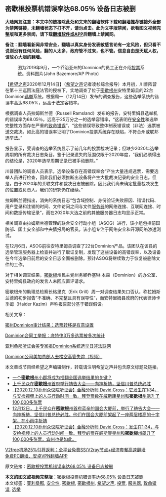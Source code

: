  <h2>密歇根投票机错误率达68.05％ 设备日志被删</h2> <p class="notice"><b>大陆网友注意：本文中的链接除此处和文末的<a href="https://github.com/bannedbook/fanqiang" >翻墙</a>软件下载和<a href="https://github.com/killgcd/justmysocks/blob/master/README.md">翻墙推荐</a>链接外全部为禁网链接，未翻墙状态下打不开，请勿点击。此为文字版禁闻，欲看图文视频完整版和更多禁闻，请下载<a href="https://github.com/bannedbook/fanqiang">翻墙软件或APP</a>后翻墙上禁闻网。</p><p>备注：翻墙看新闻非常安全，翻墙以真实身份发表敏感言论有一定风险，但只看不说则没有任何风险，翻的人太多，政府管不过来，也不管。信息自由是天赋人权，请放心大胆的翻墙。</b></p>  <div class="entry"> <figure><figcaption>图为2019年9月，一个乔治亚州的Dominion的员工正在介绍<a href="https://www.bannedbook.org/bnews/tag/%E6%8A%95%E7%A5%A8/" class="st_tag internal_tag" rel="tag" title="标签 投票 下的日志">投票</a>系统。资料图片(John Bazemore/AP Photo)</figcaption></figure> <p>【<span class='wp_keywordlink_affiliate'><a href="https://www.soundofhope.org" title="希望之声" target="_blank">希望之声</a></span>2020年12月14日】（<a href="https://www.bannedbook.org/bnews/tag/%e5%b8%8c%e6%9c%9b%e4%b9%8b%e5%a3%b0/" class="st_tag internal_tag" rel="tag" title="标签 希望之声 下的日志">希望之声</a>记者凌杉综合报导）本月初，川普阵营在第十三巡回法庭法官的授权下，实地调查了位于<a href="https://www.bannedbook.org/bnews/tag/%E5%AF%86%E6%AD%87%E6%A0%B9%E5%B7%9E/" class="st_tag internal_tag" rel="tag" title="标签 密歇根州 下的日志">密歇根州</a>安特里姆县的22台Dominion<a href="https://www.bannedbook.org/bnews/tag/%e9%80%89%e4%b8%be/" class="st_tag internal_tag" rel="tag" title="标签 选举 下的日志">选举</a>系统。根据周一（12月14日）发布的调查报告，这些选举系统的错误率高达68.05%，远高于法定容错率。</p> <p>根据调查人员拉姆斯兰德（Russell Ramsland）发布的报告，安特里姆县选举机的错误率为68.05％，远高于25万分之一的选举容错率，“这表明在<a href="https://www.bannedbook.org/bnews/tag/%E5%AE%89%E5%85%A8%E6%80%A7/" class="st_tag internal_tag" rel="tag" title="标签 安全性 下的日志">安全性</a>和选举完整性方面存在严重的<a href="https://www.bannedbook.org/bnews/tag/%E8%87%B4%E5%91%BD%E9%94%99%E8%AF%AF/" class="st_tag internal_tag" rel="tag" title="标签 致命错误 下的日志">致命错误</a>”，“这些错误导致整体制表错误或（非法）选票被送交裁决。如此高的错误率证明了Dominion投票系统存在缺陷，不符合州或联邦选举法。”</p> <p>报告显示，受调查的选举系统显示了前几年的投票裁决记录；但缺少2020年选举周期的所有裁决日志条目。鉴于记录遗失的范围仅限于2020年度，“我们必须得出的结论是，2020年选举周期记录已被手动删除。”</p> <p>川普团队的调查人员表示，选举设备存在高错误率会“产生大量违规选票，需要选举人员进行检查，因此我们必须推断出设备将产生大批裁决记录的安全日志。但是，由于2020年的关联文件和裁决日志被删除，因此我们尚未确定批量裁决发生的位置或负责人。我们的研究仍在继续。”</p>  <p>拉姆斯兰德指出，消失的系统日志“包含域控制、身份验证失败原因、错误代码、用户登录和注销的时间、文件访问之间与文件<a href="https://www.bannedbook.org/bnews/tag/%E6%9C%8D%E5%8A%A1%E5%99%A8/" class="st_tag internal_tag" rel="tag" title="标签 服务器 下的日志">服务器</a>的网络连接、互联网连接、时间和数据传输记录”，而在2020年大选之前的其他服务器日志均显示正常。</p> <p>相关调查由拉姆斯兰德管理的联合安全行动小组（ASOG）进行，该小组包括前国防部、国土安全部和中央情报局的官员。该小组专注于网络安全和开源网络渗透测试。</p> <p>在12月6日，ASOG前往安特里姆县调查了22台Dominion产品。该团队在该县的选举管理服务器上检查并进行了取证复制，发现了这些设备的高错误率，以及设备在今年选举日前后的安全日志全面被删除。预计ASOG将继续致力于恢复被删除文件的工作。</p> <p>对于相关调查结果，<a href="https://www.bannedbook.org/bnews/tag/%E5%AF%86%E6%AD%87%E6%A0%B9/" class="st_tag internal_tag" rel="tag" title="标签 密歇根 下的日志">密歇根</a>州民主党州务卿乔塞琳·本森（Dominion）的办公室、安特里姆县政府的发言人未回应置评请求。</p>  <p>密歇根州的助理总检察长格里克（Erik Grill）周一对调查结果矢口否认，称拉姆斯兰德的初步报告“不准确、不完整且具有误导性”，而安特里姆县政府的代表律师卡季姆（Haider Kazim）声称报告部分基于错误假设。</p> <p>相关文章：</p> <p><a data-ctorig="https://www.soundofhope.org/post/452815" data-cturl="https://www.google.com/url?client=internal-element-cse&amp;cx=007749283119516952101:0iwnfnkwnek&amp;q=https://www.soundofhope.org/post/452815&amp;sa=U&amp;ved=2ahUKEwj4y_7Dg87tAhW5FTQIHSB1DxAQFjAAegQIBRAC&amp;usg=AOvVaw1z9NL5Exj1tO8YBdnPyuuk" href="https://www.google.com/url?client=internal-element-cse&amp;cx=007749283119516952101:0iwnfnkwnek&amp;q=https://www.soundofhope.org/post/452815&amp;sa=U&amp;ved=2ahUKEwj4y_7Dg87tAhW5FTQIHSB1DxAQFjAAegQIBRAC&amp;usg=AOvVaw1z9NL5Exj1tO8YBdnPyuuk" target="_blank">密州Dominion审计结果：选票转移是有意设置</a></p> <p><a data-ctorig="https://www.soundofhope.org/post/449800" data-cturl="https://www.google.com/url?client=internal-element-cse&amp;cx=007749283119516952101:0iwnfnkwnek&amp;q=https://www.soundofhope.org/post/449800&amp;sa=U&amp;ved=2ahUKEwj4y_7Dg87tAhW5FTQIHSB1DxAQFjAJegQIABAC&amp;usg=AOvVaw2bT9fAIKOVyWdpVPrySTQm" href="https://www.soundofhope.org/post/449800" target="_blank">Dominion合同工举报：底特律3万多选票被多次统计</a></p>  <p><a data-ctorig="https://www.soundofhope.org/post/448681" data-cturl="https://www.google.com/url?client=internal-element-cse&amp;cx=007749283119516952101:0iwnfnkwnek&amp;q=https://www.soundofhope.org/post/448681&amp;sa=U&amp;ved=2ahUKEwj4y_7Dg87tAhW5FTQIHSB1DxAQFjABegQICBAC&amp;usg=AOvVaw07AE4bJ3gj748GnVJUBiKf" href="https://www.soundofhope.org/post/448681" target="_blank">亚利桑那听证会美专家揭Dominion系统选举日非法联网</a></p> <p><a data-ctorig="https://www.soundofhope.org/post/445408" data-cturl="https://www.google.com/url?client=internal-element-cse&amp;cx=007749283119516952101:0iwnfnkwnek&amp;q=https://www.soundofhope.org/post/445408&amp;sa=U&amp;ved=2ahUKEwj4y_7Dg87tAhW5FTQIHSB1DxAQFjADegQICRAC&amp;usg=AOvVaw1E3wsuWnFL7HxeBJExvSiU" href="https://www.soundofhope.org/post/445408" target="_blank">Dominion公司美加总部人去楼空高管失踪（视频）</a></p> <p>本文章或节目经希望之声编辑制作，转载请注明希望之声并包含原文标题及链接。</p> <ul class='op-related-articles' title='相关阅读'> <li><a href='https://www.bannedbook.org/bnews/cnnews/20201214/1447660.html' target='_blank'>一个<b>密歇根</b>州小郡将成为推翻全国选举结果的关键？</a></li> <li><a href='https://www.bannedbook.org/bnews/bannedvideo/20201214/1447456.html' target='_blank'>上千民众在<b>密歇根</b>州首府举行祷告大会——向神祈祷，坚信川普总统必胜</a></li> <li><a href='https://www.bannedbook.org/bnews/bannedvideo/20201214/1447425.html' target='_blank'>【2020.12.10乔州众议院听证会】金融分析师 David Cross：它发生在1:34，与安检视频上的人员行动时间一致。拜登票数在威斯康星州和<b>密歇根</b>州飙升了100,000多张票</a></li> <li><a href='https://www.bannedbook.org/bnews/bannedvideo/20201214/1447373.html' target='_blank'>12月12日，上千民众在<b>密歇根</b>州首府蓝辛的国会大厦前，举行了祷告大会——向神祈祷，坚信川普总统必胜。他们在国会大厦前架起了一座两层楼高的十字架，在小雨中祈祷</a></li> <li><a href='https://www.bannedbook.org/bnews/bannedvideo/20201214/1447201.html' target='_blank'>【2020.12.10乔州众议院听证会】金融分析师 David Cross：发生在1:34，与安检视频上的人员行动时间一致。拜登的票在威斯康星州和<b>密歇根</b>州飙升了100,000多张票，宾州也是如此。</a></li> </ul> <p class="texttj"> <a href="https://www.bannedbook.org/forum23/topic22702.html" target="_blank">V2free机场25%引荐返利：全平台免费SS/V2ray节点+经济套餐高速翻墙</a><br/> <a href="https://github.com/bannedbook/fanqiang/wiki/%E7%A6%81%E9%97%BB%E7%BD%91%E5%AE%89%E5%8D%93%E7%BF%BB%E5%A2%99%E6%96%B0%E9%97%BBAPP" target="_blank">免费PC翻墙、安卓VPN翻墙APP</a></p><p>原文链接：<a class="src_link"  href="https://www.soundofhope.org/post/453532" target="_blank">密歇根投票机错误率达68.05% 设备日志被删</a></p> <a name='sharetosocial'></a>       <div><b>本文的图文或视频完整版</b>：<a href='https://www.bannedbook.org/bnews/comments/20201215/1447765.html'>密歇根投票机错误率达68.05% 设备日志被删</a></div>  </div><!--END ENTRY--> <div class="postfooter"> <div>本文标签：<a href="https://www.bannedbook.org/bnews/tag/%e4%ba%9a%e5%88%a9%e6%a1%91%e9%82%a3/" rel="tag">亚利桑那</a>, <a href="https://www.bannedbook.org/bnews/tag/%E5%AE%89%E5%85%A8%E6%80%A7/" rel="tag">安全性</a>, <a href="https://www.bannedbook.org/bnews/tag/%E5%AF%86%E6%AD%87%E6%A0%B9/" rel="tag">密歇根</a>, <a href="https://www.bannedbook.org/bnews/tag/%E5%AF%86%E6%AD%87%E6%A0%B9%E5%B7%9E/" rel="tag">密歇根州</a>, <a href="https://www.bannedbook.org/bnews/tag/%e5%b8%8c%e6%9c%9b%e4%b9%8b%e5%a3%b0/" rel="tag">希望之声</a>, <a href="https://www.bannedbook.org/bnews/tag/%E6%8A%95%E7%A5%A8/" rel="tag">投票</a>, <a href="https://www.bannedbook.org/bnews/tag/%E6%9C%8D%E5%8A%A1%E5%99%A8/" rel="tag">服务器</a>, <a href="https://www.bannedbook.org/bnews/tag/%E8%87%B4%E5%91%BD%E9%94%99%E8%AF%AF/" rel="tag">致命错误</a>, <a href="https://www.bannedbook.org/bnews/tag/%e9%80%89%e4%b8%be/" rel="tag">选举</a></div>  </div><!--END POSTFOOTER--> 